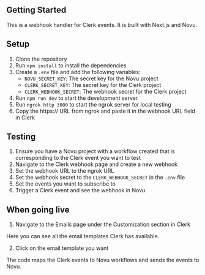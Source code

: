 ## Getting Started

This is a webhook handler for Clerk events. It is built with Next.js and Novu.

## Setup

1. Clone the repository
2. Run `npm install` to install the dependencies
3. Create a `.env` file and add the following variables:
    - `NOVU_SECRET_KEY`: The secret key for the Novu project
    - `CLERK_SECRET_KEY`: The secret key for the Clerk project
    - `CLERK_WEBHOOK_SECRET`: The webhook secret for the Clerk project
4. Run `npm run dev` to start the development server
5. Run `ngrok http 3000` to start the ngrok server for local testing
6. Copy the https:// URL from ngrok and paste it in the webhook URL field in Clerk

## Testing

1. Ensure you have a Novu project with a workflow created that is corresponding to the Clerk event you want to test
2. Navigate to the Clerk webhook page and create a new webhook
3. Set the webhook URL to the ngrok URL
4. Set the webhook secret to the `CLERK_WEBHOOK_SECRET` in the `.env` file
5. Set the events you want to subscribe to
6. Trigger a Clerk event and see the webhook in Novu

## When going live

1. Navigate to the Emails page under the Customization section in Clerk

Here you can see all the email templates Clerk has available.

2. Click on the email template you want 


The code maps the Clerk events to Novu workflows and sends the events to Novu.


